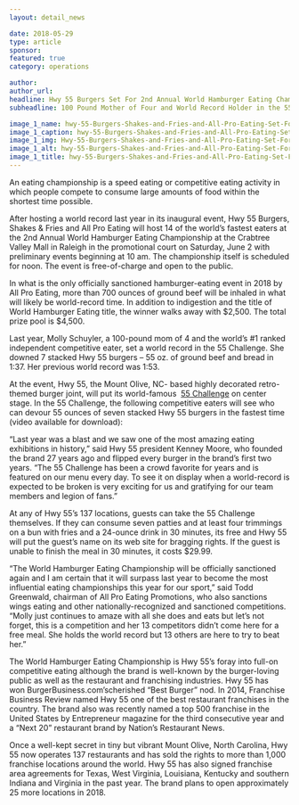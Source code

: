 ```yaml
---
layout: detail_news

date: 2018-05-29
type: article
sponsor:
featured: true
category: operations        

author:  
author_url: 
headline: Hwy 55 Burgers Set For 2nd Annual World Hamburger Eating Championship in Raleigh 
subheadline: 100 Pound Mother of Four and World Record Holder in the 55 Challenge is Back

image_1_name: hwy-55-Burgers-Shakes-and-Fries-and-All-Pro-Eating-Set-For-2nd-Annual-World-Hamburger-Eating-Championship-29672
image_1_caption: hwy-55-Burgers-Shakes-and-Fries-and-All-Pro-Eating-Set-For-2nd-Annual-World-Hamburger-Eating-Championship-29672
image_1_img: Hwy-55-Burgers-Shakes-and-Fries-and-All-Pro-Eating-Set-For-2nd-Annual-World-Hamburger-Eating-Championship-29672.jpg
image_1_alt: hwy-55-Burgers-Shakes-and-Fries-and-All-Pro-Eating-Set-For-2nd-Annual-World-Hamburger-Eating-Championship-29672
image_1_title: hwy-55-Burgers-Shakes-and-Fries-and-All-Pro-Eating-Set-For-2nd-Annual-World-Hamburger-Eating-Championship-29672
---
```

	
An eating championship is a speed eating or competitive eating activity in which people compete to consume large amounts of food within the shortest time possible.

<!--more-->After hosting a world record last year in its inaugural event,&nbsp;Hwy 55 Burgers, Shakes &amp; Fries&nbsp;and&nbsp;All Pro Eating&nbsp;will host 14 of the world&rsquo;s fastest eaters at the 2nd&nbsp;Annual World Hamburger Eating Championship at the&nbsp;Crabtree Valley Mall in Raleigh&nbsp;in the promotional court on Saturday, June 2 with preliminary events beginning at 10 am. The championship itself is scheduled for noon. The event is free-of-charge and open to the public.

In what is the only officially sanctioned hamburger-eating event in 2018 by All Pro Eating, more than 700 ounces of ground beef will be inhaled in what will likely be world-record time. In addition to indigestion and the title of World Hamburger Eating title, the winner walks away with $2,500. The total prize pool is $4,500.

Last year, Molly Schuyler, a 100-pound mom of 4 and the world&rsquo;s #1 ranked independent competitive eater, set a world record in the 55 Challenge. She downed 7 stacked Hwy 55 burgers &ndash; 55 oz. of ground beef and bread in 1:37. Her previous world record was 1:53.

At the event, Hwy 55, the Mount Olive, NC- based highly decorated retro-themed burger joint, will put its world-famous&nbsp;
[55 Challenge](https://www.hwy55.com/55-challenge)&nbsp;on center stage. In the 55 Challenge, the following competitive eaters will see who can devour 55 ounces of seven stacked Hwy 55 burgers in the fastest time (video available for download):

&ldquo;Last year was a blast and we saw one of the most amazing eating exhibitions in history,&rdquo; said Hwy 55 president Kenney Moore, who founded the brand 27 years ago and flipped every burger in the brand&rsquo;s first two years. &ldquo;The 55 Challenge has been a crowd favorite for years and is featured on our menu every day. To see it on display when a world-record is expected to be broken is very exciting for us and gratifying for our team members and legion of fans.&rdquo;

At any of Hwy 55&rsquo;s 137 locations, guests can take the 55 Challenge themselves. If they can consume seven patties and at least four trimmings on a bun with fries and a 24-ounce drink in 30 minutes, its free and Hwy 55 will put the guest&rsquo;s name on its web site for bragging rights. If the guest is unable to finish the meal in 30 minutes, it costs $29.99.

&ldquo;The World Hamburger Eating Championship will be officially sanctioned again and I am certain that it will surpass last year to become the most influential eating championships this year for our sport,&rdquo; said Todd Greenwald, chairman of All Pro Eating Promotions, who also sanctions wings eating and other nationally-recognized and sanctioned competitions. &ldquo;Molly just continues to amaze with all she does and eats but let&rsquo;s not forget, this is a competition and her 13 competitors didn&rsquo;t come here for a free meal. She holds the world record but 13 others are here to try to beat her.&rdquo;

The World Hamburger Eating Championship is Hwy 55&rsquo;s foray into full-on competitive eating although the brand is well-known by the burger-loving public as well as the restaurant and franchising industries. Hwy 55 has won&nbsp;BurgerBusiness.com&rsquo;scherished &ldquo;Best Burger&rdquo; nod. In 2014,&nbsp;Franchise Business Review&nbsp;named Hwy 55 one of the best restaurant franchises in the country. The brand also was recently named a top 500 franchise in the United States by&nbsp;Entrepreneur&nbsp;magazine for the third consecutive year and a&nbsp;&ldquo;Next 20&rdquo;&nbsp;restaurant brand by Nation&rsquo;s Restaurant News.

Once a well-kept secret in tiny but vibrant Mount Olive, North Carolina, Hwy 55 now operates 137 restaurants and has sold the rights to more than 1,000 franchise locations around the world. Hwy 55 has also signed franchise area agreements for Texas, West Virginia, Louisiana, Kentucky and southern Indiana and Virginia in the past year. The brand plans to open approximately 25 more locations in 2018.